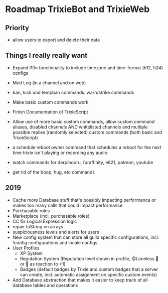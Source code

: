 # Roadmap TrixieBot and TrixieWeb

## Priority

* allow users to export and delete their data 

## Things I really really want

* Expand l10n functionality to include timezone and time-format (h12, h24) configs
* Mod Log (in a channel and on web)
* ban, kick und tempban commands. warn/strike commands
* Make basic custom commands work
* Finish Documentation of TrixieScript
* Allow use of more basic custom commands, allow custom command aliases, disabled channels AND whitelisted channels and multiple possible replies (randomly selected) custom commands (both basic and TrixieScript)
* a schedule reboot owner command that schedules a reboot for the next time trixie isn't playing or recording any audio
* watch commands for derpibooru, furaffinity, e621, patreon, youtube

* get rid of the boop, hug, etc commands

## 2019

* Cache more Database stuff that's possibly impacting performance or makes too many calls that could impact performance 
* Purchasable roles
* Marketplace (incl. purchasable roles)
* CC fix Logical Expression logic
* repair toString on arrays
* suspiciousness levels and alerts for users
* New config system that can store all guild specific configurations, incl. !config configurations and locale configs
* User Profiles
    * XP System
    * Reputation System (Reputation level shown in profile, @Loneless 🍩 or 🍩 as reaction to +1)
    * Badges (default badges by Trixie and custom badges that a server can create, incl. automatic assignment on specific custom events)
* Add Database abstraction that makes it easier to keep track of all database tables and operations

